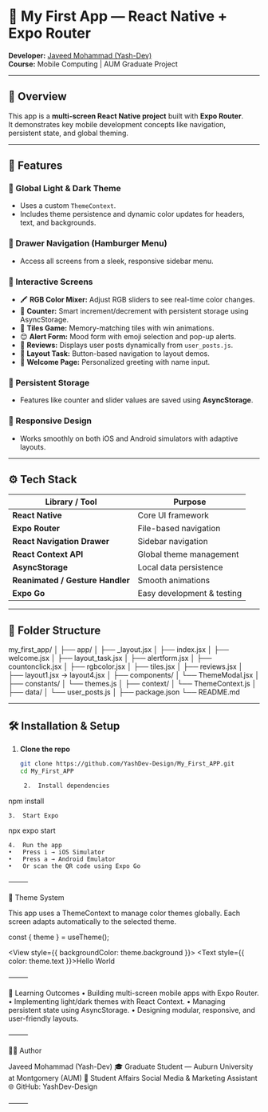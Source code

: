 # 📱 My First App — React Native + Expo Router  

**Developer:** [Javeed Mohammad (Yash-Dev)](https://github.com/YashDev-Design)  
**Course:** Mobile Computing | AUM Graduate Project  

---

## 🧩 Overview  

This app is a **multi-screen React Native project** built with **Expo Router**.  
It demonstrates key mobile development concepts like navigation, persistent state, and global theming.

---

## 🚀 Features  

### 🎨 Global Light & Dark Theme  
- Uses a custom `ThemeContext`.  
- Includes theme persistence and dynamic color updates for headers, text, and backgrounds.  

### 📂 Drawer Navigation (Hamburger Menu)  
- Access all screens from a sleek, responsive sidebar menu.  

### 🧠 Interactive Screens  
- 🖍️ **RGB Color Mixer:** Adjust RGB sliders to see real-time color changes.  
- 🔢 **Counter:** Smart increment/decrement with persistent storage using AsyncStorage.  
- 🎯 **Tiles Game:** Memory-matching tiles with win animations.  
- 😊 **Alert Form:** Mood form with emoji selection and pop-up alerts.  
- 💬 **Reviews:** Displays user posts dynamically from `user_posts.js`.  
- 🧱 **Layout Task:** Button-based navigation to layout demos.  
- 👋 **Welcome Page:** Personalized greeting with name input.  

### 💾 Persistent Storage  
- Features like counter and slider values are saved using **AsyncStorage**.  

### 📱 Responsive Design  
- Works smoothly on both iOS and Android simulators with adaptive layouts.  

---

## ⚙️ Tech Stack  

| Library / Tool | Purpose |
|----------------|----------|
| **React Native** | Core UI framework |
| **Expo Router** | File-based navigation |
| **React Navigation Drawer** | Sidebar navigation |
| **React Context API** | Global theme management |
| **AsyncStorage** | Local data persistence |
| **Reanimated / Gesture Handler** | Smooth animations |
| **Expo Go** | Easy development & testing |

---

## 📂 Folder Structure  

my_first_app/
│
├── app/
│   ├── _layout.jsx
│   ├── index.jsx
│   ├── welcome.jsx
│   ├── layout_task.jsx
│   ├── alertform.jsx
│   ├── countonclick.jsx
│   ├── rgbcolor.jsx
│   ├── tiles.jsx
│   ├── reviews.jsx
│   ├── layout1.jsx → layout4.jsx
│
├── components/
│   └── ThemeModal.jsx
│
├── constants/
│   └── themes.js
│
├── context/
│   └── ThemeContext.js
│
├── data/
│   └── user_posts.js
│
├── package.json
└── README.md

---

## 🛠️ Installation & Setup  

1. **Clone the repo**  
   ```bash
   git clone https://github.com/YashDev-Design/My_First_APP.git
   cd My_First_APP

	2.	Install dependencies

npm install


	3.	Start Expo

npx expo start


	4.	Run the app
	•	Press i → iOS Simulator
	•	Press a → Android Emulator
	•	Or scan the QR code using Expo Go

⸻

🎨 Theme System

This app uses a ThemeContext to manage color themes globally.
Each screen adapts automatically to the selected theme.

const { theme } = useTheme();

<View style={{ backgroundColor: theme.background }}>
  <Text style={{ color: theme.text }}>Hello World</Text>
</View>


⸻

🧠 Learning Outcomes
	•	Building multi-screen mobile apps with Expo Router.
	•	Implementing light/dark themes with React Context.
	•	Managing persistent state using AsyncStorage.
	•	Designing modular, responsive, and user-friendly layouts.

⸻

👨‍💻 Author

Javeed Mohammad (Yash-Dev)
🎓 Graduate Student — Auburn University at Montgomery (AUM)
💼 Student Affairs Social Media & Marketing Assistant
🌐 GitHub: YashDev-Design

⸻
